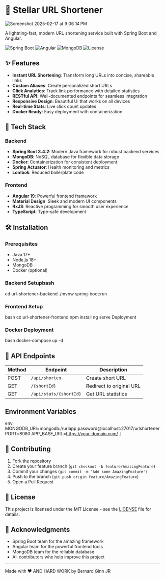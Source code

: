 # 🌟 Stellar URL Shortener

![Screenshot 2025-02-17 at 9 06 14 PM](https://github.com/user-attachments/assets/7014af43-7444-4fc0-bb87-7572cd0eed27)

A lightning-fast, modern URL shortening service built with Spring Boot and Angular.

![Spring Boot](https://img.shields.io/badge/Spring%20Boot-3.4.2-brightgreen)
![Angular](https://img.shields.io/badge/Angular-19.1-red)
![MongoDB](https://img.shields.io/badge/MongoDB-Latest-green)
![License](https://img.shields.io/badge/license-MIT-blue)

## ✨ Features

- **Instant URL Shortening**: Transform long URLs into concise, shareable links
- **Custom Aliases**: Create personalized short URLs
- **Click Analytics**: Track link performance with detailed statistics
- **RESTful API**: Well-documented endpoints for seamless integration
- **Responsive Design**: Beautiful UI that works on all devices
- **Real-time Stats**: Live click count updates
- **Docker Ready**: Easy deployment with containerization

## 🚀 Tech Stack

### Backend
- **Spring Boot 3.4.2**: Modern Java framework for robust backend services
- **MongoDB**: NoSQL database for flexible data storage
- **Docker**: Containerization for consistent deployment
- **Spring Actuator**: Health monitoring and metrics
- **Lombok**: Reduced boilerplate code

### Frontend
- **Angular 19**: Powerful frontend framework
- **Material Design**: Sleek and modern UI components
- **RxJS**: Reactive programming for smooth user experience
- **TypeScript**: Type-safe development

## 🛠️ Installation

### Prerequisites
- Java 17+
- Node.js 18+
- MongoDB
- Docker (optional)

### Backend Setupbash
cd url-shortener-backend
./mvnw spring-boot:run

### Frontend Setup
bash
cd url-shortener-frontend
npm install
ng serve
Deployment
### Docker Deployment
bash
docker-compose up -d


## 🔌 API Endpoints

| Method | Endpoint | Description |
|--------|----------|-------------|
| POST | `/api/shorten` | Create short URL |
| GET | `/{shortId}` | Redirect to original URL |
| GET | `/api/stats/{shortId}` | Get URL statistics |

##  Environment Variables
env
MONGODB_URI=mongodb://urlapp:password@localhost:27017/urlshortener
PORT=8080
APP_BASE_URL=https://your-domain.com/
]

## 🤝 Contributing

1. Fork the repository
2. Create your feature branch (`git checkout -b feature/AmazingFeature`)
3. Commit your changes (`git commit -m 'Add some AmazingFeature'`)
4. Push to the branch (`git push origin feature/AmazingFeature`)
5. Open a Pull Request

## 📝 License

This project is licensed under the MIT License - see the [LICENSE](LICENSE) file for details.

## 🌟 Acknowledgments

- Spring Boot team for the amazing framework
- Angular team for the powerful frontend tools
- MongoDB team for the reliable database
- All contributors who help improve this project

---

Made with ❤️  AND HARD WORK by Bernard Ginn JR
